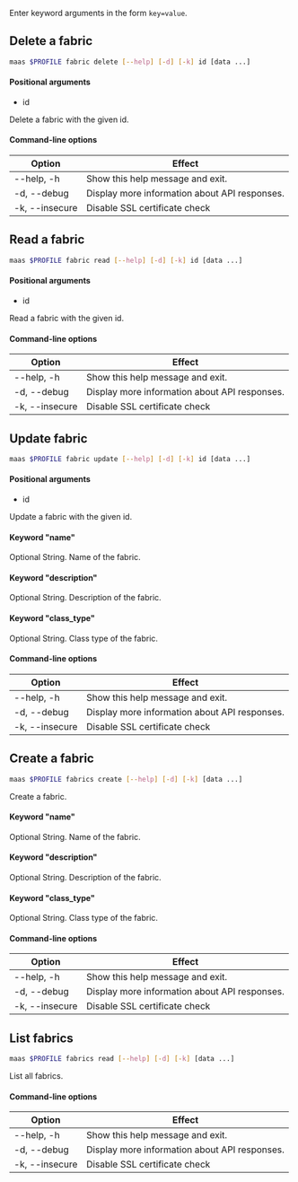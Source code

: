 Enter keyword arguments in the form `key=value`.

## Delete a fabric

```bash
maas $PROFILE fabric delete [--help] [-d] [-k] id [data ...] 
```

#### Positional arguments
- id

Delete a fabric with the given id.

#### Command-line options
| Option | Effect |
|-----|-----|
| --help, -h | Show this help message and exit. |
| -d, --debug | Display more information about API responses. |
| -k, --insecure | Disable SSL certificate check |

## Read a fabric

```bash
maas $PROFILE fabric read [--help] [-d] [-k] id [data ...] 
```

#### Positional arguments
- id

Read a fabric with the given id.

#### Command-line options
| Option | Effect |
|-----|-----|
| --help, -h | Show this help message and exit. |
| -d, --debug | Display more information about API responses. |
| -k, --insecure | Disable SSL certificate check |

## Update fabric

```bash
maas $PROFILE fabric update [--help] [-d] [-k] id [data ...] 
```

#### Positional arguments
- id


Update a fabric with the given id.

#### Keyword "name"
Optional String. Name of the fabric.

#### Keyword "description"
Optional String. Description of the fabric.

#### Keyword "class_type"
Optional String. Class type of the fabric.

#### Command-line options
| Option | Effect |
|-----|-----|
| --help, -h | Show this help message and exit. |
| -d, --debug | Display more information about API responses. |
| -k, --insecure | Disable SSL certificate check |

## Create a fabric

```bash
maas $PROFILE fabrics create [--help] [-d] [-k] [data ...] 
```

Create a fabric.

#### Keyword "name"
Optional String. Name of the fabric.

#### Keyword "description"
Optional String. Description of the fabric.

#### Keyword "class_type"
Optional String. Class type of the fabric.

#### Command-line options
| Option | Effect |
|-----|-----|
| --help, -h | Show this help message and exit. |
| -d, --debug | Display more information about API responses. |
| -k, --insecure | Disable SSL certificate check |

## List fabrics

```bash
maas $PROFILE fabrics read [--help] [-d] [-k] [data ...] 
```

List all fabrics. 

#### Command-line options
| Option | Effect |
|-----|-----|
| --help, -h | Show this help message and exit. |
| -d, --debug | Display more information about API responses. |
| -k, --insecure | Disable SSL certificate check |

